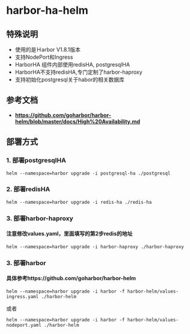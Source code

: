 # **harbor-ha-helm**

## 特殊说明
* 使用的是Ｈarbor V1.8.1版本
* 支持NodePort和Ingress
* HarborHA 组件内部使用redisHA, postgresqlHA
* HarborHA不支持redisHA,专门定制了harbor-haproxy
* 支持初始化postgresql关于habor的相关数据库

## 参考文档
* **https://github.com/goharbor/harbor-helm/blob/master/docs/High%20Availability.md**


## 部署方式
### 1. 部署postgresqlHA
```
helm --namespace=harbor upgrade -i postgresql-ha ./postgresql
```

### 2. 部署redisHA
```
helm --namespace=harbor upgrade -i redis-ha ./redis-ha
```

### 3. 部署harbor-haproxy
#### **注意修改values.yaml，里面填写的第2步redis的地址**
```
helm --namespace=harbor upgrade -i harbor-haproxy ./harbor-haproxy
```

### 3. 部署harbor
#### **具体参考https://github.com/goharbor/harbor-helm**
```
helm --namespace=harbor upgrade -i harbor -f harbor-helm/values-ingress.yaml ./harbor-helm
```
或者
```
helm --namespace=harbor upgrade -i harbor -f harbor-helm/values-nodeport.yaml ./harbor-helm
```